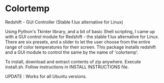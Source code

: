 # Colortemp
Redshift - GUI Controller (Stable f.lux alternative for Linux)

Using Python's Tkinter library, and a bit of basic Shell scripting, I came up with a GUI control module for Redshift - the stable f.lux alternative for Linux. There are six presets, and a slider to let the user choose from the entire range of color temperatures for their screen. This package installs redshift and a GUI module to control the same by the name of 'colortemp'.

To install, download and extract contents of zip anywhere. Execute install.sh. Follow instructions in INSTALL INSTRUCTIONS file.

UPDATE : Works for all Ubuntu versions.

